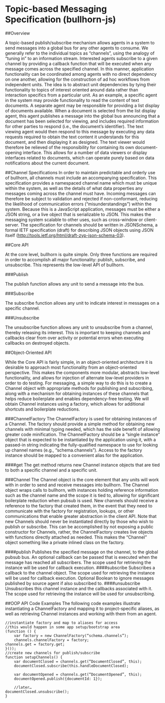 # Topic-based Messaging Specification (bullhorn-js)

##Overview

A topic-based publish/subscribe mechanism allows agents in a system to send messages into a global bus for any other agents to consume. We generally refer to the individual topics as “channels”, using the analogy of “tuning in” to an information stream. Interested agents subscribe to a given channel by providing a callback function that will be executed when any message comes across the specified channel. In this manner, application functionality can be coordinated among agents with no direct dependency on one another, allowing for the construction of ad hoc workflows from independent units. The idea is to abstract unit dependencies by tying their functionality to topics of interest oriented around data rather than interaction specifics from a particular unit.
As an example, a specific agent in the system may provide functionality to read the content of text documents. A separate agent may be responsible for providing a list display of documents available. When a document is selected from the list display agent, this agent publishes a message into the global bus announcing that a document has been selected for viewing, and includes required information for other parties to respond (i.e., the document’s identifier). The text viewing agent would then respond to this message by executing any data requests required to obtain the text content it understands for this document, and then displaying it as designed. The text viewer would therefore be relieved of the responsibility for containing its own document-opening interface. This allows for a number of data viewers or display interfaces related to documents, which can operate purely based on data notifications about the current document.

##Channel Specifications
In order to maintain predictable and orderly use of bullhorn, all channels must include an accompanying specification. This specification provides a namespaced channel name which must be unique within the system, as well as the details of what data properties any messages coming across the channel must have. Incoming messages can therefore be subject to validation and rejected if non-conformant, reducing the likelihood of communication errors (“misunderstandings”) within the system. Because this is a JavaScript application, messages must be either a JSON string, or a live object that is serializable to JSON. This makes the messaging system scalable to other uses, such as cross-window or client-server.
The specification for channels should be written in JSONSchema, a formal IETF specification (draft) for describing JSON objects using JSON itself (http://tools.ietf.org/html/draft-zyp-json-schema-03).

##Core API

At the core level, bullhorn is quite simple. Only three functions are required in order to accomplish all major functionality: publish, subscribe, and unsubscribe. This represents the low-level API of bullhorn.

###Publish

The publish function allows any unit to send a message into the bus.

###Subscribe

The subscribe function allows any unit to indicate interest in messages on a specific channel.

###Unsubscribe

The unsubscribe function allows any unit to unsubscribe from a channel, thereby releasing its interest. This is important to keeping channels and callbacks clear from over activity or potential errors when executing callbacks on destroyed objects.

##Object-Oriented API

While the Core API is fairly simple, in an object-oriented architecture it is desirable to approach most functionality from an object-oriented perspective. This makes the components more modular, abstracts low-level functionality, and allows for injection of alternate low-level providers in order to do testing. For messaging, a simple way to do this is to create a Channel object with appropriate methods for publishing and subscribing, along with a mechanism for obtaining instances of these channels that helps reduce boilerplate and enables dependency-free testing. We will obtain Channel instances using a factory, which allows for additional shortcuts and boilerplate reductions.

###ChannelFactory
The ChannelFactory is used for obtaining instances of a Channel. The factory should provide a simple method for obtaining new channels with minimal typing needed, which has the side benefit of allowing greater code minification.
The ChannelFactory should be a “single instance” object that is expected to be instantiated by the application using it, with a passed-in string indicating the fully-qualified namespace to use for looking up channel names (e.g., “schema.channels”). Access to the factory instance should be mapped to a convenient alias for the application.

####get
The get method returns new Channel instance objects that are tied to both a specific channel and a specific unit.

###Channel
The Channel object is the core element that any units will work with in order to send and receive messages into bullhorn. The Channel object wraps calls to bullhorn, with instances holding reference information such as the channel name and the scope it is tied to, allowing for significant boilerplate reduction when pubsub is used.
New channels should receive a reference to the factory that created them, in the event that they need to communicate with the factory for registration, lookups, or other communications that enable greater abstraction in the client API. Note that new Channels should never be instantiated directly by those who wish to publish or subscribe. This can be accomplished by not exposing a public constructor for Channels, rather, the ChannelFactory creates live objects with functions directly attached as needed. This makes the “Channel” object something like a private inlined class on the factory.

####publish
Publishes the specified message on the channel, to the global pubsub bus. An optional callback can be passed that is executed when the message has reached all subscribers. The scope used for retrieving the instance will be used for callback execution.
####subscribe
Subscribes a callback to the channel object. The scope used for retrieving the instance will be used for callback execution. Optional Boolean to ignore messages published by source agent if also subscribed to.
####unsubscribe
Unsubscribes this channel instance and the callbacks associated with it. The scope used for retrieving the instance will be used for unsubscribing.

##OOP API Code Examples
The following code examples illustrate instantiating a ChannelFactory and mapping it to project-specific aliases, as well as retrieving Channel instances and working with them from an agent.
```
//instantiate factory and map to aliases for access
//this would happen in some app setup/bootstrap area
(function () {
	var factory = new ChannelFactory(“schema.channels”);
	channels.channelFactory = factory;
channels.get = factory.get;
}());
//create new channels for publish/subscribe
function setupChannels() {
	var documentClosed = channels.get(“DocumentClosed”, this);
	documentClosed.subscribe(this.handleDocumentClosed);

	var documentOpened = channels.get(“DocumentOpened”, this);
	documentOpened.publish({documentId: 1});

	//later…
documentClosed.unsubscribe();
}
```
